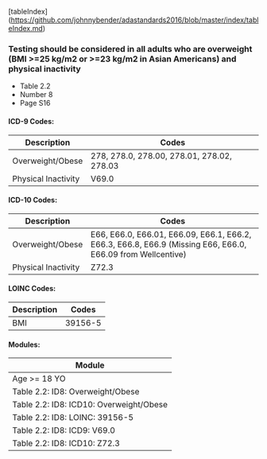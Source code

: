 [tableIndex] (https://github.com/johnnybender/adastandards2016/blob/master/index/tableIndex.md)

### **Testing should be considered in all adults who are overweight (BMI >=25 kg/m2 or >=23 kg/m2 in Asian Americans) and physical inactivity**
* Table 2.2
* Number 8
* Page S16

#### ICD-9 Codes:

Description | Codes
----------- | -----
Overweight/Obese | 278, 278.0, 278.00, 278.01, 278.02, 278.03
Physical Inactivity | V69.0

#### ICD-10 Codes:

Description | Codes
----------- | -----
Overweight/Obese | E66, E66.0, E66.01, E66.09, E66.1, E66.2, E66.3, E66.8, E66.9 (Missing E66, E66.0, E66.09 from Wellcentive)
Physical Inactivity | Z72.3

#### LOINC Codes:

Description | Codes
----------- | -----
BMI | 39156-5

#### Modules:

Module |
------ |
Age >= 18 YO | 
Table 2.2: ID8: Overweight/Obese | 
Table 2.2: ID8: ICD10: Overweight/Obese | 
Table 2.2: ID8: LOINC: 39156-5 | 
Table 2.2: ID8: ICD9: V69.0 | 
Table 2.2: ID8: ICD10: Z72.3 | 
